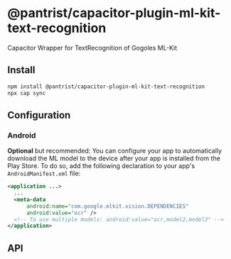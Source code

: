 # @pantrist/capacitor-plugin-ml-kit-text-recognition

Capacitor Wrapper for TextRecognition of Gogoles ML-Kit

## Install

```bash
npm install @pantrist/capacitor-plugin-ml-kit-text-recognition
npx cap sync
```

## Configuration

### Android

**Optional** but recommended:
You can configure your app to automatically download the ML model to the device after your app is installed from the Play Store.
To do so, add the following declaration to your app's ``AndroidManifest.xml`` file:

```xml
<application ...>
  ...
  <meta-data
      android:name="com.google.mlkit.vision.DEPENDENCIES"
      android:value="ocr" />
  <!-- To use multiple models: android:value="ocr,model2,model3" -->
</application>
```


## API

<docgen-index></docgen-index>

<docgen-api>
<!-- run docgen to generate docs from the source -->
<!-- More info: https://github.com/ionic-team/capacitor-docgen -->
</docgen-api>
